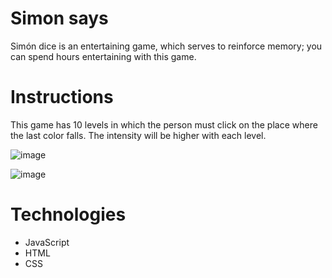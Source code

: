 # Simon says
Simón dice is an entertaining game, which serves to reinforce memory; you can spend hours entertaining with this game.

#  Instructions
This game has 10 levels in which the person must click on the place where the last color falls.
The intensity will be higher with each level.

![image](https://user-images.githubusercontent.com/58452664/92346483-883fde80-f092-11ea-8add-e8d8f116d4c8.png)



![image](https://user-images.githubusercontent.com/58452664/92346526-9c83db80-f092-11ea-875a-e3b4ab48e05c.png)


# Technologies
* JavaScript
* HTML
* CSS
